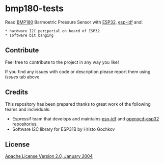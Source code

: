 # bmp180-tests

Read [BMP180]( https://www.bosch-sensortec.com/bst/products/all_products/bmp180) Barmoetric Pressure Sensor with [ESP32](https://espressif.com/en/products/hardware/esp32/overview), [esp-idf](https://github.com/espressif/esp-idf) and:

	* hardware I2C periperial on board of ESP32
	* software bit banging


## Contribute

Feel free to contribute to the project in any way you like!

If you find any issues with code or description please report them using *Issues* tab above.


## Credits

This repository has been prepared thanks to great work of the following teams and individuals:

* Espressif team that develops and maintains [esp-idf](https://github.com/espressif/esp-idf) and [openocd-esp32](https://github.com/espressif/openocd-esp32) repositories.
* Software I2C library for ESP31B by Hristo Gochkov


## License

[Apache License Version 2.0, January 2004](LICENSE)